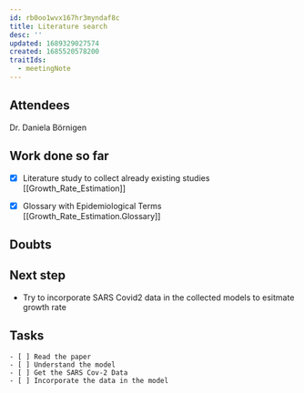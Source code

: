 ```yaml
---
id: rb0oo1wvx167hr3myndaf8c
title: Literature search
desc: ''
updated: 1689329027574
created: 1685520578200
traitIds:
  - meetingNote
---
```

<!--Edit the [[templates.meet]] note to change this template generated for Dendron Meeting Notes.-->

## Attendees

<!-- Meeting attendees. If you prefix users with an '@', you can then optionally click Ctrl+Enter to create a note for that user. -->
Dr. Daniela Börnigen

## Work done so far

  - [x] Literature study to collect already existing studies [[Growth_Rate_Estimation]]
  - [x] Glossary with Epidemiological Terms [[Growth_Rate_Estimation.Glossary]]
  


<!-- What has been done so far -->

## Doubts

<!-- Any doubts to be cleared -->

## Next step

<!-- What should  I work on till the next meeting-->
- Try to incorporate SARS Covid2 data in the collected models to esitmate growth rate

## Tasks

<!-- You can add any follow up items here. If they require more detail, you can use `Create Task Note` to create each follow up item as a separate note. -->
    - [ ] Read the paper
    - [ ] Understand the model
    - [ ] Get the SARS Cov-2 Data
    - [ ] Incorporate the data in the model



